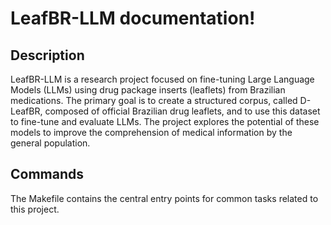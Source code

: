 # LeafBR-LLM documentation!

## Description

LeafBR-LLM is a research project focused on fine-tuning Large Language Models (LLMs) using drug package inserts (leaflets) from Brazilian medications. The primary goal is to create a structured corpus, called D-LeafBR, composed of official Brazilian drug leaflets, and to use this dataset to fine-tune and evaluate LLMs. The project explores the potential of these models to improve the comprehension of medical information by the general population.

## Commands

The Makefile contains the central entry points for common tasks related to this project.

